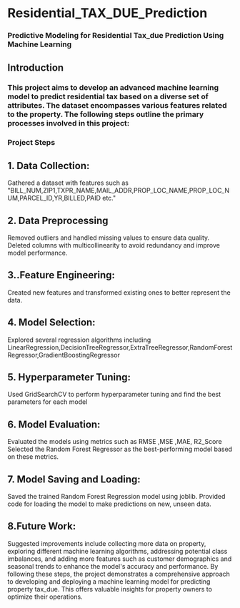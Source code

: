 # Residential_TAX_DUE_Prediction
### Predictive Modeling for Residential Tax_due Prediction Using Machine Learning
## Introduction
### This project aims to develop an advanced machine learning model to predict residential tax based on a diverse set of attributes. The dataset encompasses various features related to the property. The following steps outline the primary processes involved in this project:
### Project Steps
## 1. Data Collection:
Gathered a dataset with features such as "BILL_NUM,ZIP1,TXPR_NAME,MAIL_ADDR,PROP_LOC_NAME,PROP_LOC_NUM,PARCEL_ID,YR,BILLED,PAID etc."
## 2. Data Preprocessing
Removed outliers and handled missing values to ensure data quality.
Deleted columns with multicollinearity to avoid redundancy and improve model performance.
## 3..Feature Engineering:
Created new features and transformed existing ones to better represent the data.
## 4. Model Selection:
Explored several regression algorithms including LinearRegression,DecisionTreeRegressor,ExtraTreeRegressor,RandomForestRegressor,GradientBoostingRegressor
## 5. Hyperparameter Tuning:
Used GridSearchCV to perform hyperparameter tuning and find the best parameters for each model
## 6. Model Evaluation:
Evaluated the models using metrics such as RMSE ,MSE ,MAE, R2_Score
Selected the Random Forest Regressor as the best-performing model based on these metrics.
## 7. Model Saving and Loading:
Saved the trained Random Forest Regression model using joblib.
Provided code for loading the model to make predictions on new, unseen data.
## 8.Future Work:
Suggested improvements include collecting more data on property, exploring different machine learning algorithms, addressing potential class imbalances, and adding more features such as customer demographics and seasonal trends to enhance the model's accuracy and performance.
By following these steps, the project demonstrates a comprehensive approach to developing and deploying a machine learning model for predicting property tax_due. This offers valuable insights for property owners to optimize their operations.
